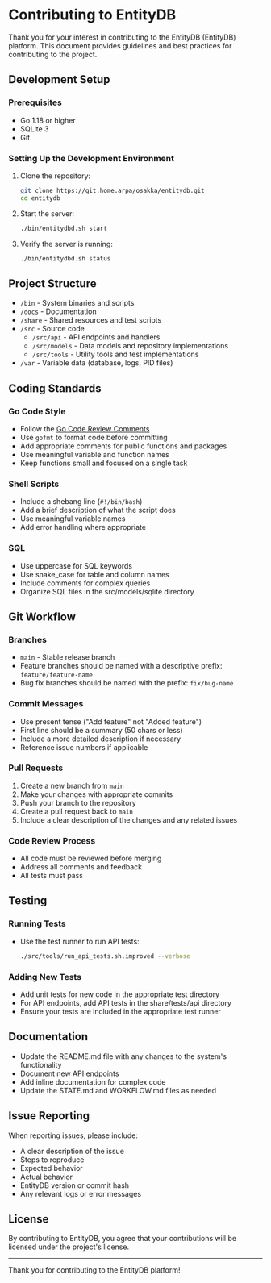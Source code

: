 # Contributing to EntityDB

Thank you for your interest in contributing to the EntityDB (EntityDB) platform. This document provides guidelines and best practices for contributing to the project.

## Development Setup

### Prerequisites
- Go 1.18 or higher
- SQLite 3
- Git

### Setting Up the Development Environment
1. Clone the repository:
   ```bash
   git clone https://git.home.arpa/osakka/entitydb.git
   cd entitydb
   ```

2. Start the server:
   ```bash
   ./bin/entitydbd.sh start
   ```

3. Verify the server is running:
   ```bash
   ./bin/entitydbd.sh status
   ```

## Project Structure

- `/bin` - System binaries and scripts
- `/docs` - Documentation
- `/share` - Shared resources and test scripts
- `/src` - Source code
  - `/src/api` - API endpoints and handlers
  - `/src/models` - Data models and repository implementations
  - `/src/tools` - Utility tools and test implementations
- `/var` - Variable data (database, logs, PID files)

## Coding Standards

### Go Code Style
- Follow the [Go Code Review Comments](https://gitdataset.com/golang/go/wiki/CodeReviewComments)
- Use `gofmt` to format code before committing
- Add appropriate comments for public functions and packages
- Use meaningful variable and function names
- Keep functions small and focused on a single task

### Shell Scripts
- Include a shebang line (`#!/bin/bash`)
- Add a brief description of what the script does
- Use meaningful variable names
- Add error handling where appropriate

### SQL
- Use uppercase for SQL keywords
- Use snake_case for table and column names
- Include comments for complex queries
- Organize SQL files in the src/models/sqlite directory

## Git Workflow

### Branches
- `main` - Stable release branch
- Feature branches should be named with a descriptive prefix: `feature/feature-name`
- Bug fix branches should be named with the prefix: `fix/bug-name`

### Commit Messages
- Use present tense ("Add feature" not "Added feature")
- First line should be a summary (50 chars or less)
- Include a more detailed description if necessary
- Reference issue numbers if applicable

### Pull Requests
1. Create a new branch from `main`
2. Make your changes with appropriate commits
3. Push your branch to the repository
4. Create a pull request back to `main`
5. Include a clear description of the changes and any related issues

### Code Review Process
- All code must be reviewed before merging
- Address all comments and feedback
- All tests must pass

## Testing

### Running Tests
- Use the test runner to run API tests:
  ```bash
  ./src/tools/run_api_tests.sh.improved --verbose
  ```

### Adding New Tests
- Add unit tests for new code in the appropriate test directory
- For API endpoints, add API tests in the share/tests/api directory
- Ensure your tests are included in the appropriate test runner

## Documentation

- Update the README.md file with any changes to the system's functionality
- Document new API endpoints
- Add inline documentation for complex code
- Update the STATE.md and WORKFLOW.md files as needed

## Issue Reporting

When reporting issues, please include:
- A clear description of the issue
- Steps to reproduce
- Expected behavior
- Actual behavior
- EntityDB version or commit hash
- Any relevant logs or error messages

## License

By contributing to EntityDB, you agree that your contributions will be licensed under the project's license.

---

Thank you for contributing to the EntityDB platform!